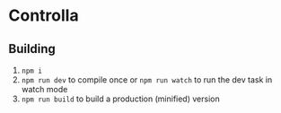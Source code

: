 # Controlla

## Building

1.  `npm i`
2.  `npm run dev` to compile once or `npm run watch` to run the dev task in watch mode
3.  `npm run build` to build a production (minified) version
